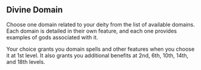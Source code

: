 ## Divine Domain
Choose one domain related to your deity from the list of available domains. Each domain is detailed in their own feature, and each one provides examples of gods associated with it.

Your choice grants you domain spells and other features when you choose it at 1st level. It also grants you additional benefits at 2nd, 6th, 10th, 14th, and 18th levels.
